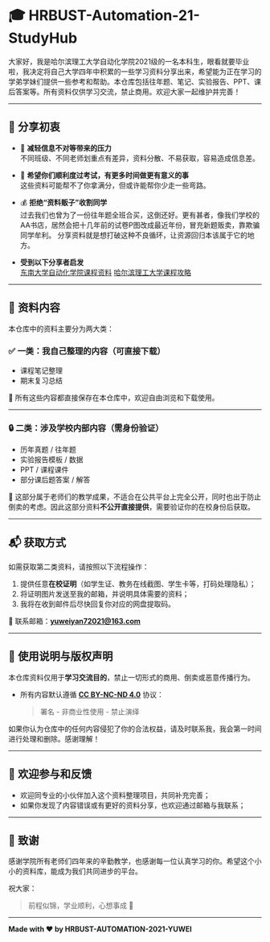 # 🎓 HRBUST-Automation-21-StudyHub
大家好，我是哈尔滨理工大学自动化学院2021级的一名本科生，眼看就要毕业啦，我决定将自己大学四年中积累的一些学习资料分享出来，希望能为正在学习的学弟学妹们提供一些参考和帮助。本仓库包括往年题、笔记、实验报告、PPT、课后答案等。所有资料仅供学习交流，禁止商用。欢迎大家一起维护并完善！

---
## 📌 分享初衷

- 🎯 **减轻信息不对等带来的压力**  
  不同班级、不同老师划重点有差异，资料分散、不易获取，容易造成信息差。

- 🤝 **希望你们顺利度过考试，有更多时间做更有意义的事**  
  这些资料可能帮不了你拿满分，但或许能帮你少走一些弯路。
  
- 💰 **拒绝“资料贩子”收割同学**  
  过去我们也曾为了一份往年题全班合买，这倒还好。更有甚者，像我们学校的AA书店，居然会把十几年前的试卷P图改成最近年份，冒充新题贩卖，靠欺骗同学牟利。
  分享资料就是想打破这种不良循环，让资源回归本该属于它的地方。

- **受到以下分享者启发**  
  [东南大学自动化学院课程资料](https://github.com/JimmyChenkk/Southeast-University-School-of-Automation-and-Control-Science-course-resource)
  [哈尔滨理工大学课程攻略](https://github.com/zcbgyks/HRBUST-Course/tree/main)
---

## 📁 资料内容

本仓库中的资料主要分为两大类：

### ✅ 一类：**我自己整理的内容**（可直接下载）

- 课程笔记整理
- 期末复习总结

📂 所有这些内容都直接保存在本仓库中，欢迎自由浏览和下载使用。

---

### 🔒 二类：**涉及学校内部内容**（需身份验证）

- 历年真题 / 往年题
- 实验报告模板 / 数据
- PPT / 课程课件
- 部分课后题答案 / 解答

📌 这部分属于老师们的教学成果，不适合在公共平台上完全公开，同时也出于防止倒卖的考虑。因此这部分资料**不公开直接提供**，需要验证你的在校身份后获取。

---

## 📬 获取方式

如需获取第二类资料，请按照以下流程操作：

1. 提供任意**在校证明**（如学生证、教务在线截图、学生卡等，打码处理隐私）；
2. 将证明图片发送至我的邮箱，并说明具体需要的资料；
3. 我将在收到邮件后尽快回复你对应的网盘提取码。

📧 联系邮箱：**yuweiyan72021@163.com**

---

## 🛑 使用说明与版权声明

本仓库资料仅用于**学习交流目的**，禁止一切形式的商用、倒卖或恶意传播行为。

- 所有内容默认遵循 **[CC BY-NC-ND 4.0](https://creativecommons.org/licenses/by-nc-nd/4.0/deed.zh)** 协议：  
  > 署名 - 非商业性使用 - 禁止演绎

如果你认为仓库中的任何内容侵犯了你的合法权益，请及时联系我，我会第一时间进行处理和删除。感谢理解！

---

## 🤝 欢迎参与和反馈

- 欢迎同专业的小伙伴加入这个资料整理项目，共同补充完善；
- 如果你发现了内容错误或有更好的资料分享，也欢迎通过邮箱与我联系；
---

## 🎉 致谢

感谢学院所有老师们四年来的辛勤教学，也感谢每一位认真学习的你。希望这个小小的资料库，能成为我们共同进步的平台。

祝大家：

> 前程似锦，学业顺利，心想事成 🌟

---

**Made with ❤️ by HRBUST-AUTOMATION-2021-YUWEI**
